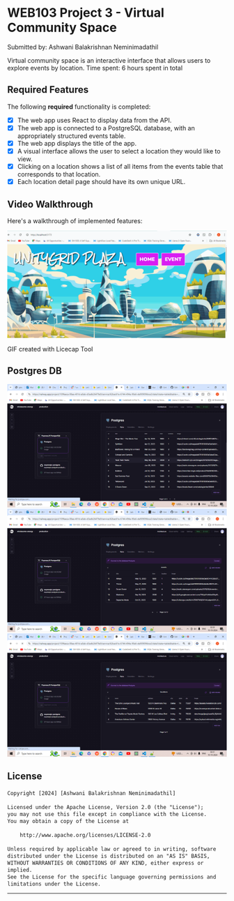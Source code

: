 # WEB103 Project 3 - Virtual Community Space 

Submitted by: Ashwani Balakrishnan Neminimadathil

Virtual community space is an interactive interface that allows users to explore events by location.
Time spent: 6 hours spent in total

## Required Features

The following **required** functionality is completed:

* [x] The web app uses React to display data from the API.
* [x] The web app is connected to a PostgreSQL database, with an appropriately structured events table.
* [x] The web app displays the title of the app.
* [x] A visual interface allows the user to select a location they would like to view.
* [x] Clicking on a location shows a list of all items from the events table that corresponds to that location.
* [x] Each location detail page should have its own unique URL.

## Video Walkthrough

Here's a walkthrough of implemented features:

<img src='https://github.com/ashwani89n/unit3_project/blob/main/Ash_WEB103_Virtual_Community.gif' title='Video Walkthrough' width='' alt='Video Walkthrough' />

GIF created with Licecap Tool

## Postgres DB

<img src='https://github.com/ashwani89n/unit3_project/blob/main/Virtual_Community_1.png' title='Postgres Database' width='' />
<img src='https://github.com/ashwani89n/unit3_project/blob/main/Virtual_Community_2.png' title='Postgres Database' width='' />
<img src='https://github.com/ashwani89n/unit3_project/blob/main/Virtual_Community_3.png' title='Postgres Database' width='' />

## License

    Copyright [2024] [Ashwani Balakrishnan Neminimadathil]

    Licensed under the Apache License, Version 2.0 (the "License");
    you may not use this file except in compliance with the License.
    You may obtain a copy of the License at

        http://www.apache.org/licenses/LICENSE-2.0

    Unless required by applicable law or agreed to in writing, software
    distributed under the License is distributed on an "AS IS" BASIS,
    WITHOUT WARRANTIES OR CONDITIONS OF ANY KIND, either express or implied.
    See the License for the specific language governing permissions and
    limitations under the License.

--------------------------------------------------------------------------------

